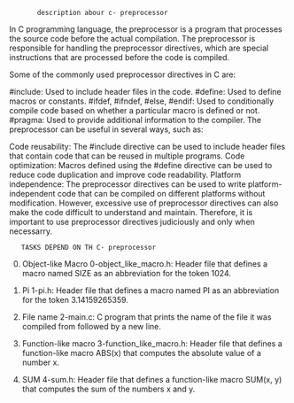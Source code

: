            description abour c- preprocessor


In C programming language, the preprocessor is a program that processes the source code before the actual compilation. The preprocessor is responsible for handling the preprocessor directives, which are special instructions that are processed before the code is compiled.

Some of the commonly used preprocessor directives in C are:

#include: Used to include header files in the code.
#define: Used to define macros or constants.
#ifdef, #ifndef, #else, #endif: Used to conditionally compile code based on whether a particular macro is defined or not.
#pragma: Used to provide additional information to the compiler.
The preprocessor can be useful in several ways, such as:

Code reusability: The #include directive can be used to include header files that contain code that can be reused in multiple programs.
Code optimization: Macros defined using the #define directive can be used to reduce code duplication and improve code readability.
Platform independence: The preprocessor directives can be used to write platform-independent code that can be compiled on different platforms without modification.
However, excessive use of preprocessor directives can also make the code difficult to understand and maintain. Therefore, it is important to use preprocessor directives judiciously and only when necessarry.

       TASKS DEPEND ON TH C- preprocessor 

0. Object-like Macro
    0-object_like_macro.h: Header file that defines a macro named SIZE as an abbreviation for the token 1024.

1. Pi
    1-pi.h: Header file that defines a macro named PI as an abbreviation for the token 3.14159265359.

2. File name
    2-main.c: C program that prints the name of the file it was compiled from followed by a new line.

3. Function-like macro
    3-function_like_macro.h: Header file that defines a function-like macro ABS(x) that computes the absolute value of a number x.

4. SUM
    4-sum.h: Header file that defines a function-like macro SUM(x, y) that computes the sum of the numbers x and y.
